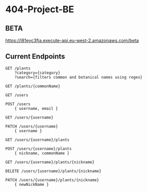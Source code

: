 # 404-Project-BE

## BETA

https://l81eyc3fja.execute-api.eu-west-2.amazonaws.com/beta

## Current Endpoints

```http
GET /plants
    ?category={category}
    ?search={filters common and botanical names using regex}

GET /plants/{commonName}

GET /users

POST /users
    { username, email }

GET /users/{username}

PATCH /users/{username}
    { username }

GET /users/{username}/plants

POST /users/{username}/plants
    { nickname, commonName }

GET /users/{username}/plants/{nickname}

DELETE /users/{username}/plants/{nickname}

PATCH /users/{username}/plants/{nickname}
    { newNickName }

```
